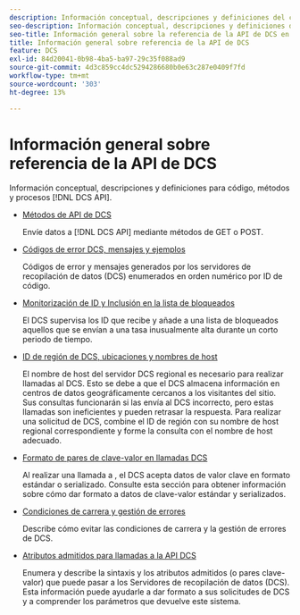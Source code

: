 ```yaml
---
description: Información conceptual, descripciones y definiciones del código, los métodos y los procesos de la API de DCS.
seo-description: Información conceptual, descripciones y definiciones del código, los métodos y los procesos de la API de DCS en Adobe Audience Manager (AAM).
seo-title: Información general sobre la referencia de la API de DCS en Adobe Audience Manager (AAM)
title: Información general sobre referencia de la API de DCS
feature: DCS
exl-id: 84d20041-0b98-4ba5-ba97-29c35f088ad9
source-git-commit: 4d3c859cc4dc5294286680b0e63c287e0409f7fd
workflow-type: tm+mt
source-wordcount: '303'
ht-degree: 13%

---
```


# Información general sobre referencia de la API de DCS

Información conceptual, descripciones y definiciones para código, métodos y procesos [!DNL DCS API].

* [Métodos de API de DCS](/help/using/api/dcs-intro/dcs-api-reference/dcs-api-methods.md)

   Envíe datos a [!DNL DCS API] mediante métodos de GET o POST.

* [Códigos de error DCS, mensajes y ejemplos](/help/using/api/dcs-intro/dcs-api-reference/dcs-error-codes.md)

   Códigos de error y mensajes generados por los servidores de recopilación de datos (DCS) enumerados en orden numérico por ID de código.

* [Monitorización de ID y Inclusión en la lista de bloqueados](/help/using/api/dcs-intro/dcs-api-reference/id-monitoring-denylisting.md)

   El DCS supervisa los ID que recibe y añade a una lista de bloqueados aquellos que se envían a una tasa inusualmente alta durante un corto periodo de tiempo.

* [ID de región de DCS, ubicaciones y nombres de host](/help/using/api/dcs-intro/dcs-api-reference/dcs-regions.md)

   El nombre de host del servidor DCS regional es necesario para realizar llamadas al DCS. Esto se debe a que el DCS almacena información en centros de datos geográficamente cercanos a los visitantes del sitio. Sus consultas funcionarán si las envía al DCS incorrecto, pero estas llamadas son ineficientes y pueden retrasar la respuesta. Para realizar una solicitud de DCS, combine el ID de región con su nombre de host regional correspondiente y forme la consulta con el nombre de host adecuado.

* [Formato de pares de clave-valor en llamadas DCS](/help/using/api/dcs-intro/dcs-api-reference/dcs-key-format.md)

   Al realizar una llamada a , el DCS acepta datos de valor clave en formato estándar o serializado. Consulte esta sección para obtener información sobre cómo dar formato a datos de clave-valor estándar y serializados.

* [Condiciones de carrera y gestión de errores](/help/using/api/dcs-intro/dcs-api-reference/dcs-race-conditions.md)

   Describe cómo evitar las condiciones de carrera y la gestión de errores de DCS.

* [Atributos admitidos para llamadas a la API DCS](/help/using/api/dcs-intro/dcs-api-reference/dcs-keys.md)

   Enumera y describe la sintaxis y los atributos admitidos (o pares clave-valor) que puede pasar a los Servidores de recopilación de datos (DCS). Esta información puede ayudarle a dar formato a sus solicitudes de DCS y a comprender los parámetros que devuelve este sistema.

